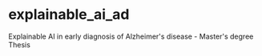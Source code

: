 # explainable_ai_ad
Explainable AI in early diagnosis of Alzheimer's disease - Master's degree Thesis
